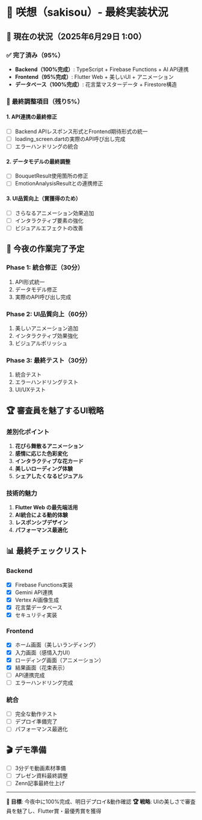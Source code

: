 # 🌸 咲想（sakisou）- 最終実装状況

## 🎯 現在の状況（2025年6月29日 1:00）

### ✅ **完了済み（95%）**
- **Backend（100%完成）**: TypeScript + Firebase Functions + AI API連携
- **Frontend（95%完成）**: Flutter Web + 美しいUI + アニメーション
- **データベース（100%完成）**: 花言葉マスターデータ + Firestore構造

### 🔧 **最終調整項目（残り5%）**

#### **1. API連携の最終修正**
- [ ] Backend APIレスポンス形式とFrontend期待形式の統一
- [ ] loading_screen.dartの実際のAPI呼び出し完成
- [ ] エラーハンドリングの統合

#### **2. データモデルの最終調整**
- [ ] BouquetResult使用箇所の修正
- [ ] EmotionAnalysisResultとの連携修正

#### **3. UI品質向上（賞獲得のため）**
- [ ] さらなるアニメーション効果追加
- [ ] インタラクティブ要素の強化
- [ ] ビジュアルエフェクトの改善

## 🚀 **今夜の作業完了予定**

### **Phase 1: 統合修正（30分）**
1. API形式統一
2. データモデル修正
3. 実際のAPI呼び出し完成

### **Phase 2: UI品質向上（60分）**
1. 美しいアニメーション追加
2. インタラクティブ効果強化
3. ビジュアルポリッシュ

### **Phase 3: 最終テスト（30分）**
1. 統合テスト
2. エラーハンドリングテスト
3. UI/UXテスト

## 🏆 **審査員を魅了するUI戦略**

### **差別化ポイント**
1. **花びら舞散るアニメーション**
2. **感情に応じた色彩変化**
3. **インタラクティブな花カード**
4. **美しいローディング体験**
5. **シェアしたくなるビジュアル**

### **技術的魅力**
1. **Flutter Web の最先端活用**
2. **AI統合による動的体験**
3. **レスポンシブデザイン**
4. **パフォーマンス最適化**

## 📊 **最終チェックリスト**

### **Backend**
- [x] Firebase Functions実装
- [x] Gemini API連携
- [x] Vertex AI画像生成
- [x] 花言葉データベース
- [x] セキュリティ実装

### **Frontend** 
- [x] ホーム画面（美しいランディング）
- [x] 入力画面（感情入力UI）
- [x] ローディング画面（アニメーション）
- [x] 結果画面（花束表示）
- [ ] API連携完成
- [ ] エラーハンドリング完成

### **統合**
- [ ] 完全な動作テスト
- [ ] デプロイ準備完了
- [ ] パフォーマンス最適化

## 🎬 **デモ準備**
- [ ] 3分デモ動画素材準備
- [ ] プレゼン資料最終調整
- [ ] Zenn記事最終仕上げ

---

**🎯 目標**: 今夜中に100%完成、明日デプロイ&動作確認
**🏆 戦略**: UIの美しさで審査員を魅了し、Flutter賞・最優秀賞を獲得
